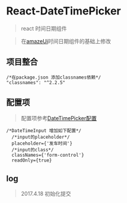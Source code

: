 # React-DateTimePicker

> react 时间日期组件

> 在[amazeUi](http://amazeui.org/react/components)时间日期组件的基础上修改

## 项目整合

```
/*在package.json 添加classnames依赖*/
"classnames": "^2.2.5"
```
## 配置项

> 配置项参考[DateTimePicker配置](http://amazeui.org/react/components/datetimepicker)

```
/*DateTimeInput 增加如下配置*/
  /*input的placeholder*/
  placeholder={'发车时间'}
  /*input的class*/
  classNames={'form-control'}
  readOnly={true}

```
## log

> 2017.4.18 初始化提交
